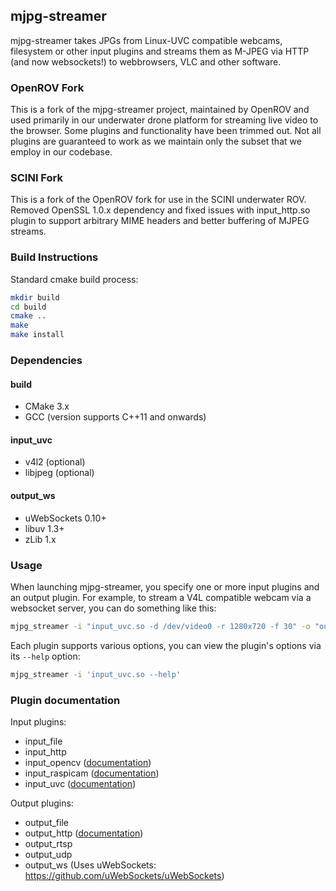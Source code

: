 ## mjpg-streamer

mjpg-streamer takes JPGs from Linux-UVC compatible webcams, filesystem or other input plugins and streams them as M-JPEG via HTTP (and now websockets!) to webbrowsers, VLC and other software.

### OpenROV Fork
This is a fork of the mjpg-streamer project, maintained by OpenROV and used primarily in our underwater drone platform for streaming live video to the browser.
Some plugins and functionality have been trimmed out. Not all plugins are guaranteed to work as we maintain only the subset that we employ in our codebase.

### SCINI Fork
This is a fork of the OpenROV fork for use in the SCINI underwater ROV.  Removed OpenSSL 1.0.x dependency and fixed issues with input_http.so plugin to support arbitrary MIME headers and better buffering of MJPEG streams.

### Build Instructions

Standard cmake build process:

```sh
mkdir build
cd build
cmake ..
make
make install
```

### Dependencies

#### build
- CMake 3.x
- GCC (version supports C++11 and onwards)

#### input_uvc
- v4l2 (optional)
- libjpeg (optional)

#### output_ws
- uWebSockets 0.10+
- libuv 1.3+
- zLib 1.x

### Usage

When launching mjpg-streamer, you specify one or more input plugins and an output plugin. For example, to stream a V4L compatible webcam via a websocket server, you can do something like this:

```sh
mjpg_streamer -i "input_uvc.so -d /dev/video0 -r 1280x720 -f 30" -o "output_ws.so --port 8200"
```

Each plugin supports various options, you can view the plugin's options via its `--help` option:

```sh
mjpg_streamer -i 'input_uvc.so --help'
```

### Plugin documentation

Input plugins:

* input_file
* input_http
* input_opencv ([documentation](plugins/input_opencv/README.md))
* input_raspicam ([documentation](plugins/input_raspicam/README.md))
* input_uvc ([documentation](plugins/input_uvc/README.md))

Output plugins:

* output_file
* output_http ([documentation](plugins/output_http/README.md))
* output_rtsp
* output_udp
* output_ws (Uses uWebSockets: https://github.com/uWebSockets/uWebSockets)

